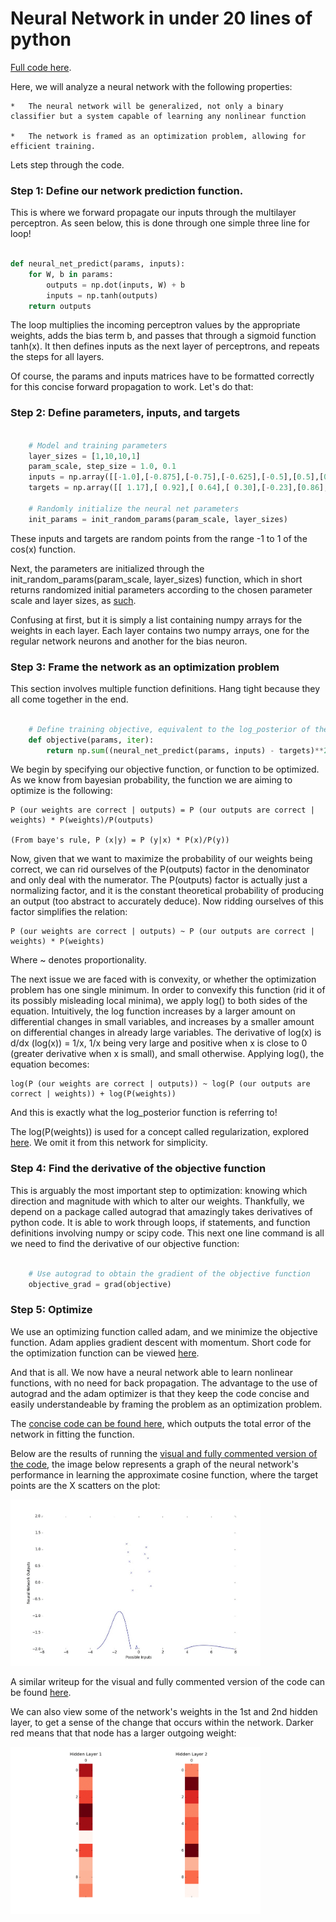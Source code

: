 # Neural Network in under 20 lines of python

[Full code here](../final_code/concise_optimized_neural_net.py).

Here, we will analyze a neural network with the following properties:

	*	The neural network will be generalized, not only a binary classifier but a system capable of learning any nonlinear function
	
	*	The network is framed as an optimization problem, allowing for efficient training.

Lets step through the code.

### Step 1: Define our network prediction function.

This is where we forward propagate our inputs through the multilayer perceptron. As seen below, this is done through one simple three line for loop!

```python 

def neural_net_predict(params, inputs):
    for W, b in params:
        outputs = np.dot(inputs, W) + b
        inputs = np.tanh(outputs)
    return outputs
```

The loop multiplies the incoming perceptron values by the appropriate weights, adds the bias term b, and passes that through a sigmoid function tanh(x). It then defines inputs as the next layer of perceptrons, and repeats the steps for all layers.

Of course, the params and inputs matrices have to be formatted correctly for this concise forward propagation to work. Let's do that:

### Step 2: Define parameters, inputs, and targets

```python

    # Model and training parameters
    layer_sizes = [1,10,10,1]
    param_scale, step_size = 1.0, 0.1
    inputs = np.array([[-1.0],[-0.875],[-0.75],[-0.625],[-0.5],[0.5],[0.625],[0.75],[0.875],[1.0]])
    targets = np.array([[ 1.17],[ 0.92],[ 0.64],[ 0.30],[-0.23],[0.86],[1.07],[0.74],[0.34],[-0.10]])

    # Randomly initialize the neural net parameters
    init_params = init_random_params(param_scale, layer_sizes)
```

These inputs and targets are random points from the range -1 to 1 of the cos(x) function.

Next, the parameters are initialized through the init_random_params(param_scale, layer_sizes) function, which in short returns randomized initial parameters according to the chosen parameter scale and layer sizes, as [such](../tutorials/sample_init_params.md).

Confusing at first, but it is simply a list containing numpy arrays for the weights in each layer. Each layer contains two numpy arrays, one for the regular network neurons and another for the bias neuron.

### Step 3: Frame the network as an optimization problem

This section involves multiple function definitions. Hang tight because they all come together in the end.

```python

    # Define training objective, equivalent to the log_posterior of the distribution
    def objective(params, iter):
        return np.sum((neural_net_predict(params, inputs) - targets)**2)
```

We begin by specifying our objective function, or function to be optimized. As we know from bayesian probability, the function we are aiming to optimize is the following:

	P (our weights are correct | outputs) = P (our outputs are correct | weights) * P(weights)/P(outputs)

	(From baye's rule, P (x|y) = P (y|x) * P(x)/P(y)) 

Now, given that we want to maximize the probability of our weights being correct, we can rid ourselves of the P(outputs) factor in the denominator and only deal with the numerator. The P(outputs) factor is actually just a normalizing factor, and it is the constant theoretical probability of producing an output (too abstract to accurately deduce). Now ridding ourselves of this factor simplifies the relation:

	P (our weights are correct | outputs) ~ P (our outputs are correct | weights) * P(weights)

Where ~ denotes proportionality. 

The next issue we are faced with is convexity, or whether the optimization problem has one single minimum. In order to convexify this function (rid it of its possibly misleading local minima), we apply log() to both sides of the equation. Intuitively, the log function increases by a larger amount on differential changes in small variables, and increases by a smaller amount on differential changes in already large variables. The derivative of log(x) is d/dx (log(x)) = 1/x, 1/x being very large and positive when x is close to 0 (greater derivative when x is small), and small otherwise. Applying log(), the equation becomes:

	log(P (our weights are correct | outputs)) ~ log(P (our outputs are correct | weights)) + log(P(weights))

And this is exactly what the log_posterior function is referring to!

The log(P(weights)) is used for a concept called regularization, explored [here](../tutorials/regularization_example.md). We omit it from this network for simplicity.

### Step 4: Find the derivative of the objective function

This is arguably the most important step to optimization: knowing which direction and magnitude with which to alter our weights. Thankfully, we depend on a package called autograd that amazingly takes derivatives of python code. It is able to work through loops, if statements, and function definitions involving numpy or scipy code. This next one line command is all we need to find the derivative of our objective function:

```python

    # Use autograd to obtain the gradient of the objective function
    objective_grad = grad(objective)
```

### Step 5: Optimize

We use an optimizing function called adam, and we minimize the objective function. Adam applies gradient descent with momentum. Short code for the optimization function can be viewed [here](../final_code/optimizers.py).

And that is all. We now have a neural network able to learn nonlinear functions, with no need for back propagation. The advantage to the use of autograd and the adam optimizer is that they keep the code concise and easily understandeable by framing the problem as an optimization problem.

The [concise code can be found here](../final_code/concise_optimized_neural_net.py), which outputs the total error of the network in fitting the function.

Below are the results of running the [visual and fully commented version of the code](../final_code/neural_net_optimized.py), the image below represents a graph of the neural network's performance in learning the approximate cosine function, where the target points are the X scatters on the plot:

<img src="neural_net_optimized.gif" width="400">

A similar writeup for the visual and fully commented version of the code can be found [here](../tutorials/optimized_neural_network_example.md).

We can also view some of the network's weights in the 1st and 2nd hidden layer, to get a sense of the change that occurs within the network. Darker red means that that node has a larger outgoing weight:

<img src="network_weights.gif" width="400">
